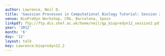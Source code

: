 ```yaml
---
author: Lawrence, Neil D.
title: 'Gaussian Processes in Computational Biology Tutorial: Session 2'
venue: BioPreDyn Workshop, CRG, Barcelona, Spain
linkpdf: ftp://ftp.dcs.shef.ac.uk/home/neil/gp_biopredyn12_session2.pdf
year: '2012'
month: '6'
day: '12'
layout: talk
key: Lawrence:biopredyn12_2
---
```

